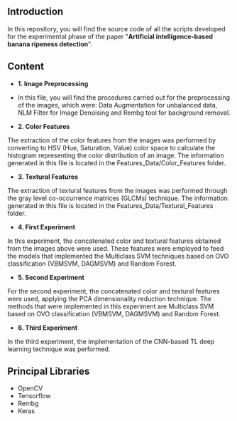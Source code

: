 ## Introduction

In this repository, you will find the source code of all the scripts developed for the experimental phase of the paper &quot;**Artificial intelligence-based banana ripeness detection**&quot;.

## Content
- **1. Image Preprocessing**
- In this file, you will find the procedures carried out for the preprocessing of the images, which were: Data Augmentation for unbalanced data, NLM Filter for Image Denoising and Rembg tool for background removal.

- **2. Color Features**

The extraction of the color features from the images was performed by converting to HSV (Hue, Saturation, Value) color space to calculate the histogram representing the color distribution of an image. The information generated in this file is located in the Features_Data/Color_Features folder.

- **3. Textural Features**

The extraction of textural features from the images was performed through the gray level co-occurrence matrices (GLCMs) technique. The information generated in this file is located in the Features_Data/Textural_Features folder.

- **4. First Experiment**

In this experiment, the concatenated color and textural features obtained from the images above were used. These features were employed to feed the models that implemented the Multiclass SVM techniques based on OVO classification (VBMSVM, DAGMSVM) and Random Forest.

- **5. Second Experiment**

For the second experiment, the concatenated color and textural features were used, applying the PCA dimensionality reduction technique. The methods that were implemented in this experiment are Multiclass SVM based on OVO classification (VBMSVM, DAGMSVM) and Random Forest.

- **6. Third Experiment**

In the third experiment, the implementation of the CNN-based TL deep learning technique was performed.

## Principal Libraries
- OpenCV
- Tensorflow
- Rembg
- Keras
